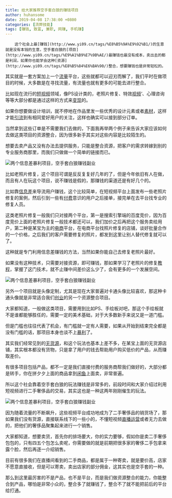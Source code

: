 ```yaml
---
title: 给大家推荐空手套白狼的赚钱项目
author: huhansome
date: 2019-04-08 17:38:00 +0800
categories: [流弊技能]
tags: [赚钱, 致富, 兼职, 网赚, 手机赚]
---
```



        这个社会上最[赚钱](http://www.yi09.cn/tags/%E8%B5%9A%E9%92%B1/)的生意就是没有本钱的生意，空手套白狼的[项目](http://www.yi09.cn/tags/%E9%A1%B9%E7%9B%AE/)最赚钱也最没有成本，卖出去的都是利润，如果你也能学会这种[资源](http://www.yi09.cn/tags/%E8%B5%84%E6%BA%90/)整合，想要赚钱也是非常轻松的。  
  
其实就是一套方案加上一个[流量](http://www.yi09.cn/tags/%E6%B5%81%E9%87%8F/)平台，这些就都可以迎刃而解了，我们平时在做项目的时候，大多数是在寻找流量，有流量也就有更多的可能去进行整合。  
  
比如现在流行的[短视频](http://www.yi09.cn/tags/%E7%9F%AD%E8%A7%86%E9%A2%91/)领域，像PS设计类的，老照片修复、特效[视频](http://www.yi09.cn/tags/shipin/)‘、心理咨询等等大部分都是通过这样的方式来[变现](http://www.yi09.cn/tags/%E5%8F%98%E7%8E%B0/)的。  
  
如果你想要做设计培训，就不停地在作品里发一些优秀的设计元素或者[素材](http://www.yi09.cn/tags/%E7%B4%A0%E6%9D%90/)，这样才能[引流](http://www.yi09.cn/tags/%E5%BC%95%E6%B5%81/)到有相同爱好用户的关注，这样也确实可以接到部分订单。  
  
当然拿到这些订单是不需要我们去做的，下面我再举两个例子来告诉大家应该如何去做这类项目的资源整合，因为很多新手其实对这些内容是比较陌生的。  
  
想要去卖产品又没有办法去提供服务，只能是整合资源，把客户的需求转嫁到别的专业服务商那里，而我们只做做一个简单的链接而已。  
  
![两个信息差暴利项目，空手套白狼赚钱副业
](http://www.yi09.cn/zb_users/upload/2021/07/20210726132139162727689916893.jpeg)  
  
比如老照片修复，这个项目可谓是反反复复好几年的了，但是今年依旧有人在做，而且有人在玩这个项目，说不赚钱是假的，那赚钱的渠道还是有好几个的。  
  
比如靠[信息差](http://www.yi09.cn/tags/%E4%BF%A1%E6%81%AF%E5%B7%AE/)来导流用户赚钱，这个比较简单，在短视频平台上面发布一些老照片修复的案例，然后引到一些有[付费](http://www.yi09.cn/tags/fufei/)意识的用户之后接单，接完单在去平台找专业的修复人员。  
  
这类老照片修复一般我们只对接两个平台，第一是搜索引擎端的百度竞价，因为百度竞价上面的老照片修复一般技术都还可以，我们加价之后再把这个服务卖给用户，第二种是某宝为主的[电商](http://www.yi09.cn/tags/%E7%94%B5%E5%95%86/)平台，在电商平台找照片修复的店铺，谈好批量合作的一个价格，之后我们的客户需要修复的照片，都发到这里让别人替代修复就可以了。  
  
这种就是专门利用信息差赚钱的方法，当然如果你能自己去修复老照片最好。  
  
如果没有这种技术，只需要对接资源，即可赚钱，那如果学习了老照片的修复[教程](http://www.yi09.cn/tags/%E6%95%99%E7%A8%8B/)，掌握了这门技术，就不止赚中间差价这么少了，会有更多的一个发展空间。  
  
![两个信息差暴利项目，空手套白狼赚钱副业
](http://www.yi09.cn/zb_users/upload/2021/07/20210726132140162727690068067.jpeg)  
  
另外一个项目就是头像定制，尤其是现在大家普遍对卡通头像比较喜欢，那这种卡通头像就是非常适合我们[创业](http://www.yi09.cn/tags/%E5%88%9B%E4%B8%9A/)的另一个资源整合项目。  
  
大家都知道，一般做这类项目，需要用到比如PS、手绘板对吧，那这个手绘板就不是谁都能够胜任的，需要一定的美术基础，对于大多数新手来说又是一道门槛。  
  
但是门槛也往往代表了机会，有门槛就一定有人需要，如果从开始到结束完全都是没有门槛的话，那项目本身也谈不上[暴利](http://www.yi09.cn/tags/%E6%9A%B4%E5%88%A9/)了。  
  
其实我们经常见到的[无货源](http://www.yi09.cn/tags/%E6%97%A0%E8%B4%A7%E6%BA%90/)，和这个玩法也基本上差不多，在某宝上面的无货源店铺，其实根本都没有货物，只是拿了用户的钱去帮助用户购买低价的产品，从而赚取差价。  
  
有很多项目包括产品，都不一定是我们直接付费的服务商帮我们做好的，大部分都是转手，你在拼夕夕上面的商品拿到[闲鱼](http://www.yi09.cn/tags/%E9%97%B2%E9%B1%BC/)上面卖，非常普遍。  
  
所以这个社会靠着空手套白狼的玩法赚钱是非常多的，前段时间和大家介绍过利用短视频进行二手奢侈品的交易，其实这也是一种这两年刚刚催生的玩法。  
  
![两个信息差暴利项目，空手套白狼赚钱副业
](http://www.yi09.cn/zb_users/upload/2021/07/20210726132140162727690014754.jpeg)  
  
因为随着流量的不断飙升，这些视频平台成功地成为了二手奢侈品的销货场了，那如果我们没有货源，直接联系线下的一些小的，不懂短视频[直播](http://www.yi09.cn/tags/%E7%9B%B4%E6%92%AD/)[运营](http://www.yi09.cn/tags/%E8%BF%90%E8%90%A5/)或者无力去做的，把他们的奢侈品聚集起来进行一个销售。  
  
大家都知道，想要卖货，首先你的排场要大，你的实力要够，假如你是卖二手奢侈包包的，只有四五个包怎么卖呢，你需要做的就是前期把很多家的奢侈二手包拿来露个脸，然后再逐一介绍销售。  
  
目前有很多我们在直播间看到的二手商品，都是属于一种寄卖，就是要价高，店家不愿意直接收，但是可以寄卖，卖出店家的部分佣金，这其实也是空手套的一种。  
  
那么到这里最厉害的不是产品，也不是平台，而是我们做资源整合的能力，你能整合到产品，哪怕是非常小众的，整合多了就赚钱了，整合不了就不能把前后的平台给打通。

